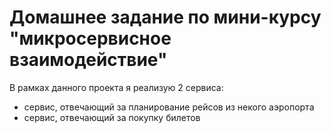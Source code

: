 # Домашнее задание по мини-курсу "микросервисное взаимодействие"

В рамках данного проекта я реализую 2 сервиса:
 - сервис, отвечающий за планирование рейсов из некого аэропорта
 - сервис, отвечающий за покупку билетов